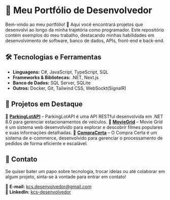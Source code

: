 # 🚀 Meu Portfólio de Desenvolvedor

Bem-vindo ao meu portfólio! 👋 Aqui você encontrará projetos que desenvolvi ao longo da minha trajetória como programador. Este repositório contém exemplos do meu trabalho, destacando minhas habilidades em desenvolvimento de software, banco de dados, APIs, front-end e back-end.

## 🛠️ Tecnologias e Ferramentas  
- **Linguagens:** C#, JavaScript, TypeScript, SQL  
- **Frameworks & Bibliotecas:** .NET, Next.js
- **Banco de Dados:** SQL Server, SQLite 
- **Outros:** Docker, Git, Tailwind CSS, WebSockt(SignalR)

## 📂 Projetos em Destaque  
🔹 **[ParkingLotAPI](https://github.com/kcsdesenvolvedor/ParkingLotAPI)** – ParkingLotAPI é uma API RESTful desenvolvida em .NET 8.0 para gerenciar estacionamentos de veículos.
🔹 **[MovieGrid](https://github.com/kcsdesenvolvedor/Movie-Grid)** – Movie Grid é um sistema web desenvolvido para explorar e descobrir filmes populares e suas informações detalhadas.
🔹 **[CompraCerta](https://github.com/kcsdesenvolvedor/compra-certa)** – O Compra Certa é um sistema de e-commerce, desenvolvido para gerenciar o processamento de pedidos de forma eficiente e escalável.

## 📩 Contato  
Se quiser bater um papo sobre tecnologia, trocar ideias ou até colaborar em algum projeto, sinta-se à vontade para entrar em contato!  

📧 **E-mail:** [kcs.desenvolvedor@gmail.com](kcs.desenvolvedor@gmail.com)<br/>
💼 **LinkedIn:** [kcs-desenvolvedor](https://www.linkedin.com/in/kcs-desenvolvedor/) 
